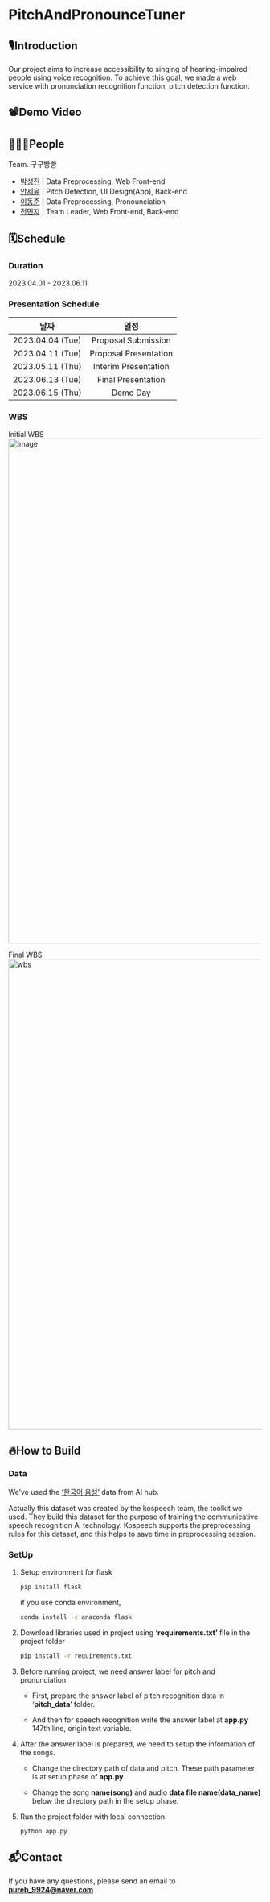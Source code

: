 # PitchAndPronounceTuner
## 🎙️Introduction
Our project aims to increase accessibility to singing of hearing-impaired people using voice recognition. To achieve this goal, we made a web service with pronunciation recognition function, pitch detection function.

## 📽️Demo Video

## 🧑🏻‍💻People
Team. 구구빵빵
- [박성진](https://github.com/sjpark0070) | Data Preprocessing, Web Front-end
- [안세윤](https://github.com/yunniya097) | Pitch Detection, UI Design(App), Back-end
- [이동준](https://github.com/dongjun0207) | Data Preprocessing, Pronounciation
- [전민지](https://github.com/minji9924) | Team Leader, Web Front-end, Back-end

## 🗓️Schedule
### Duration
2023.04.01 - 2023.06.11

### Presentation Schedule
|날짜|일정|
|:-----:|:-----:|
|2023.04.04 (Tue) | Proposal Submission |
|2023.04.11 (Tue) | Proposal Presentation |
|2023.05.11 (Thu) | Interim Presentation |
|2023.06.13 (Tue) | Final Presentation |
|2023.06.15 (Thu) | Demo Day |

### WBS
Initial WBS
<img width="1002" alt="image" src="https://github.com/HYUSpeech/PitchAndPronounceTuner/assets/81553569/54fed1de-ed5f-4ab4-bc9e-e0935f763c6f">

Final WBS\
<img width="933" alt="wbs" src="https://github.com/HYUSpeech/PitchAndPronounceTuner/assets/58546758/b983416d-c95c-45f3-b2e3-64ddb3da05e0">


## 🔥How to Build
### Data
We’ve used the [‘한국어 음성’](https://www.aihub.or.kr/aihubdata/data/view.do?currMenu=115&topMenu=100&aihubDataSe=realm&dataSetSn=123) data from AI hub.

Actually this dataset was created by the kospeech team, the toolkit we used. They build this dataset for the purpose of training the communicative speech recognition AI technology. Kospeech supports the preprocessing rules for this dataset, and this helps to save time in preprocessing session.

### SetUp
1) Setup environment for flask
   
   ```bash
   pip install flask
   ```
   
   if you use conda environment,
   
   ```bash
   conda install -c anaconda flask
   ```

3) Download libraries used in project using **‘requirements.txt’** file in the project folder

   ```bash
   pip install -r requirements.txt
   ```
   
4) Before running project, we need answer label for pitch and pronunciation 

   - First, prepare the answer label of pitch recognition data in ‘**pitch_data**’ folder. 

   - And then for speech recognition write the answer label at **app.py** 147th line, origin text variable.

5) After the answer label is prepared, we need to setup the information of the songs.

   - Change the directory path of data and pitch. These path parameter is at setup phase of **app.py**

   - Change the song **name(song)** and audio **data file name(data_name)** below the directory path in the setup phase.

6) Run the project folder with local connection
   ```bash
   python app.py
   ```

## 📬Contact
If you have any questions, please send an email to **pureb_9924@naver.com**
